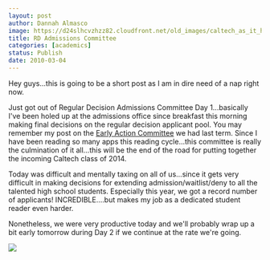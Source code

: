 ```yaml
---
layout: post
author: Dannah Almasco
image: https://d24slhcvzhzz82.cloudfront.net/old_images/caltech_as_it_happens/6a0105349b8251970b0120a8f52c0b970b.jpg
title: RD Admissions Committee
categories: [academics]
status: Publish
date: 2010-03-04
---
```



Hey guys...this is going to be a short post as I am in dire need of a nap right now.

Just got out of Regular Decision Admissions Committee Day 1...basically I've been holed up at the admissions office since breakfast this morning making final decisions on the regular decision applicant pool. You may remember my post on the [Early Action Committee](https://caltech.typepad.com/caltech_as_it_happens/2009/12/ea-admissions-committee-my-anniversary.html) we had last term. Since I have been reading so many apps this reading cycle...this committee is really the culmination of it all...this will be the end of the road for putting together the incoming Caltech class of 2014.

Today was difficult and mentally taxing on all of us...since it gets very difficult in making decisions for extending admission/waitlist/deny to all the talented high school students. Especially this year, we got a record number of applicants! INCREDIBLE....but makes my job as a dedicated student reader even harder.

Nonetheless, we were very productive today and we'll probably wrap up a bit early tomorrow during Day 2 if we continue at the rate we're going. 


![](https://d24slhcvzhzz82.cloudfront.net/old_images/caltech_as_it_happens/6a0105349b8251970b0120a8f529e2970b.jpg)
